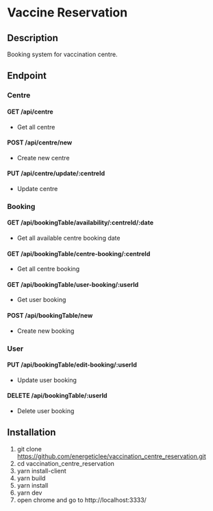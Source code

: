 # Vaccine Reservation

## Description
Booking system for vaccination centre.

## Endpoint

### Centre
#### GET  /api/centre
- Get all centre
#### POST /api/centre/new
- Create new centre
#### PUT /api/centre/update/:centreId
- Update centre

### Booking
#### GET /api/bookingTable/availability/:centreId/:date
- Get all available centre booking date

#### GET /api/bookingTable/centre-booking/:centreId
- Get all centre booking

#### GET /api/bookingTable/user-booking/:userId
- Get user booking

#### POST /api/bookingTable/new
- Create new booking

### User
#### PUT /api/bookingTable/edit-booking/:userId
- Update user booking

#### DELETE /api/bookingTable/:userId
- Delete user booking

## Installation

1) git clone https://github.com/energeticlee/vaccination_centre_reservation.git
2) cd vaccination_centre_reservation
3) yarn install-client
4) yarn build
5) yarn install
6) yarn dev
7) open chrome and go to http://localhost:3333/
